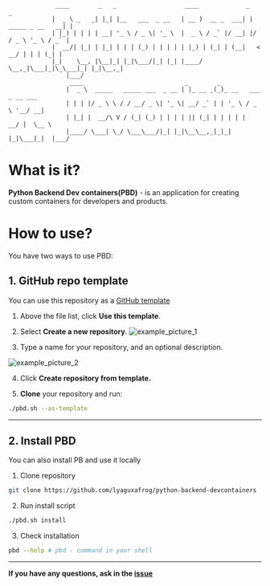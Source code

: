 ```
             ____        _   _                   ____             _                  _ 
            |  _ \ _   _| |_| |__   ___  _ __   | __ )  __ _  ___| | _____ _ __   __| |
            | |_) | | | | __| '_ \ / _ \| '_ \  |  _ \ / _` |/ __| |/ / _ \ '_ \ / _` |
            |  __/| |_| | |_| | | | (_) | | | | | |_) | (_| | (__|   <  __/ | | | (_| |
            |_|    \__, |\__|_| |_|\___/|_| |_| |____/ \__,_|\___|_|\_\___|_| |_|\__,_|
                |___/                                                               
                 ____                            _        _                     
                |  _ \  _____   _____ ___  _ __ | |_ __ _(_)_ __   ___ _ __ ___ 
                | | | |/ _ \ \ / / __/ _ \| '_ \| __/ _` | | '_ \ / _ \ '__/ __|
                | |_| |  __/\ V / (_| (_) | | | | || (_| | | | | |  __/ |  \__ \
                |____/ \___| \_/ \___\___/|_| |_|\__\__,_|_|_| |_|\___|_|  |___/

```
# What is it?

**Python Backend Dev containers(PBD)** - is an application for creating custom containers for developers and products.

# How to use?

You have two ways to use PBD:

## 1. GitHub repo template

You can use this repository as a [GitHub template](https://docs.github.com/articles/creating-a-repository-from-a-template/)

1. Above the file list, click **Use this template**.
2. Select **Create a new repository**.
![example_picture_1](https://docs.github.com/assets/cb-77734/mw-1440/images/help/repository/use-this-template-button.webp)

3. Type a name for your repository, and an optional description.

![example_picture_2](https://docs.github.com/assets/cb-61138/mw-1440/images/help/repository/create-repository-name.webp)

4. Click **Create repository from template.**

5. **Clone** your repository and run:
```bash
./pbd.sh --as-template
```

----

## 2. Install PBD

You can also install PB and use it locally

1. Clone repository
```bash
git clone https://github.com/lyaguxafrog/python-backend-devcontainers
```
2. Run install script
```bash
./pbd.sh install
```
3. Check installation
```bash
pbd --help # pbd - command in your shell
```

---

**If you have any questions, ask in the [issue](https://github.com/lyaguxafrog/python-backend-devcontainers/issues)**
